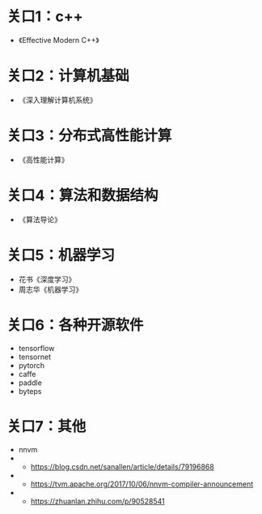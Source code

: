 
# 关口1：c++
- 《Effective Modern C++》
# 关口2：计算机基础
- 《深入理解计算机系统》
# 关口3：分布式高性能计算
- 《高性能计算》
# 关口4：算法和数据结构
- 《算法导论》
# 关口5：机器学习
- 花书《深度学习》
- 周志华《机器学习》
# 关口6：各种开源软件
- tensorflow
- tensornet
- pytorch
- caffe
- paddle
- byteps
# 关口7：其他
- nnvm
- - https://blog.csdn.net/sanallen/article/details/79196868 
- - https://tvm.apache.org/2017/10/06/nnvm-compiler-announcement
- - https://zhuanlan.zhihu.com/p/90528541
